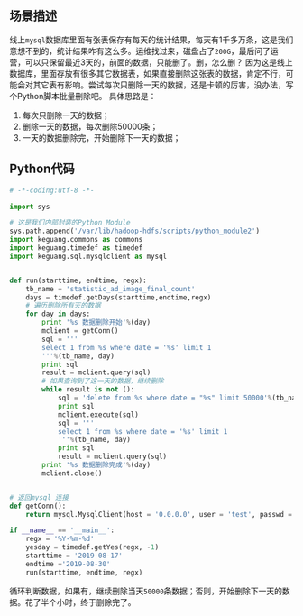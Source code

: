 ## 场景描述
线上`mysql`数据库里面有张表保存有每天的统计结果，每天有1千多万条，这是我们意想不到的，统计结果咋有这么多。运维找过来，磁盘占了`200G`，最后问了运营，可以只保留最近3天的，前面的数据，只能删了。删，怎么删？
因为这是线上数据库，里面存放有很多其它数据表，如果直接删除这张表的数据，肯定不行，可能会对其它表有影响。尝试每次只删除一天的数据，还是卡顿的厉害，没办法，写个Python脚本批量删除吧。
具体思路是：
1. 每次只删除一天的数据；
2. 删除一天的数据，每次删除50000条；
3. 一天的数据删除完，开始删除下一天的数据；
## Python代码
```python
# -*-coding:utf-8 -*-

import sys

# 这是我们内部封装的Python Module
sys.path.append('/var/lib/hadoop-hdfs/scripts/python_module2')
import keguang.commons as commons
import keguang.timedef as timedef
import keguang.sql.mysqlclient as mysql


def run(starttime, endtime, regx):
	tb_name = 'statistic_ad_image_final_count'
	days = timedef.getDays(starttime,endtime,regx)
	# 遍历删除所有天的数据
	for day in days:
		print '%s 数据删除开始'%(day)
		mclient = getConn()
		sql = '''
		select 1 from %s where date = '%s' limit 1
		'''%(tb_name, day)
		print sql
		result = mclient.query(sql)
		# 如果查询到了这一天的数据，继续删除
		while result is not ():
			sql = 'delete from %s where date = "%s" limit 50000'%(tb_name, day)
			print sql
			mclient.execute(sql)
			sql = '''
			select 1 from %s where date = '%s' limit 1
			'''%(tb_name, day)
			print sql
			result = mclient.query(sql)
		print '%s 数据删除完成'%(day)
		mclient.close()


# 返回mysql 连接
def getConn():
	return mysql.MysqlClient(host = '0.0.0.0', user = 'test', passwd = 'test', db= 'statistic')

if __name__ == '__main__':
	regx = '%Y-%m-%d'
	yesday = timedef.getYes(regx, -1)
	starttime = '2019-08-17'
	endtime ='2019-08-30'
	run(starttime, endtime, regx)
```
循环判断数据，如果有，继续删除当天`50000`条数据；否则，开始删除下一天的数据。花了半个小时，终于删除完了。